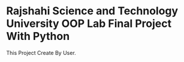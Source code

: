 # Rajshahi Science and Technology University OOP Lab Final Project With Python
 This Project Create By User.
